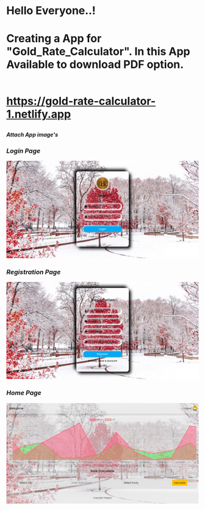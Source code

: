 <h1>Hello Everyone..!<h1/>
<p>Creating a App for<strong> "Gold_Rate_Calculator". In this App Available to download PDF option.<strong/><p/>
<br/>
<a href="https://gold-rate-calculator-1.netlify.app">https://gold-rate-calculator-1.netlify.app<a/>
<h5>Attach App image's<h5/>
<h3>Login Page</h3>
<img src="./image1.jpeg" />
<br/>
<h3>Registration Page</h3>
<img src="./image2.jpeg" />
<br/>
<h3>Home Page</h3>
<img src="./image3.jpeg" />
